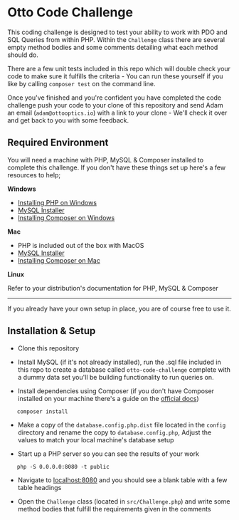 # Otto Code Challenge
This coding challenge is designed to test your ability to work with PDO and SQL Queries
from within PHP. Within the `Challenge` class there are several empty method bodies and some comments detailing
what each method should do.

There are a few unit tests included in this repo which will double check your code to make sure it fulfills
the criteria - You can run these yourself if you like by calling `composer test` on the command line.

Once you've finished and you're confident you have completed the code challenge push your code to your clone of this repository
and send Adam an email (`adam@ottooptics.io`) with a link to your clone - We'll check it over and get back to you with some feedback.

## Required Environment

You will need a machine with PHP, MySQL & Composer installed to complete this challenge.
If you don't have these things set up here's a few resources to help;

**Windows**

- [Installing PHP on Windows](https://www.sitepoint.com/how-to-install-php-on-windows/)
- [MySQL Installer](https://dev.mysql.com/downloads/mysql/)
- [Installing Composer on Windows](https://getcomposer.org/doc/00-intro.md#installation-windows)

**Mac**

- PHP is included out of the box with MacOS
- [MySQL Installer](https://dev.mysql.com/downloads/mysql/)
- [Installing Composer on Mac](https://www.abeautifulsite.net/installing-composer-on-os-x)

**Linux**

Refer to your distribution's documentation for PHP, MySQL & Composer

---

If you already have your own setup in place, you are of course free to use it.

## Installation & Setup
 
 - Clone this repository

 - Install MySQL (if it's not already installed), run the .sql file included in this repo to create a database called `otto-code-challenge`
 complete with a dummy data set you'll be building functionality to run queries on.
 
 - Install dependencies using Composer (if you don't have Composer installed on your machine there's a guide 
 on the [official docs](https://getcomposer.org/doc/00-intro.md))
 ```
    composer install
```
 
 - Make a copy of the `database.config.php.dist` file located in the `config` directory and rename the copy to `database.config.php`, Adjust the values to match your local machine's database setup 
 
 - Start up a PHP server so you can see the results of your work
 ```
    php -S 0.0.0.0:8080 -t public
 ```
 
 - Navigate to [localhost:8080](http://localhost:8080) and you should see a blank table with a few table headings
 
 - Open the `Challenge` class (located in `src/Challenge.php`) and write some method bodies that fulfill the requirements given in the comments
